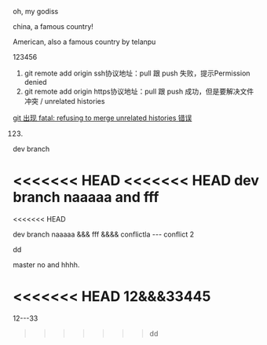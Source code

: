 
oh, my godiss

china, a famous country!

American, also a famous country by telanpu


123456



1. git remote add origin ssh协议地址：pull 跟 push 失败，提示Permission denied
2. git remote add origin https协议地址：pull 跟 push 成功，但是要解决文件冲突 / unrelated histories

[git 出现 fatal: refusing to merge unrelated histories 错误](https://www.centos.bz/2018/03/git-%E5%87%BA%E7%8E%B0-fatal-refusing-to-merge-unrelated-histories-%E9%94%99%E8%AF%AF/)

123.

dev branch

<<<<<<< HEAD
<<<<<<< HEAD
dev branch naaaaa and fff
=======
<<<<<<< HEAD

dev branch naaaaa &&& fff &&&& conflictla --- conflict 2


dd

master no and hhhh.

<<<<<<< HEAD
12&&&33445
=======
12---33
>>>>>>> dd
